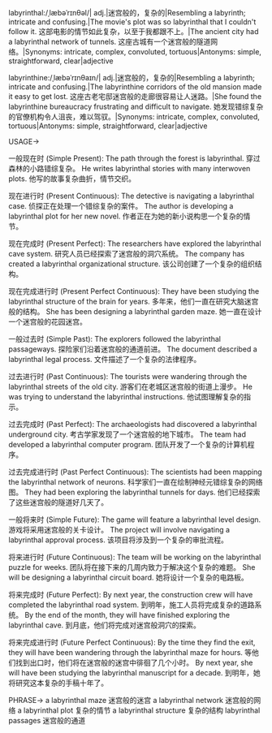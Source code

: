 labyrinthal:/ˌlæbəˈrɪnθəl/| adj.|迷宫般的，复杂的|Resembling a labyrinth; intricate and confusing.|The movie's plot was so labyrinthal that I couldn't follow it. 这部电影的情节如此复杂，以至于我都跟不上。|The ancient city had a labyrinthal network of tunnels. 这座古城有一个迷宫般的隧道网络。|Synonyms: intricate, complex, convoluted, tortuous|Antonyms: simple, straightforward, clear|adjective

labyrinthine:/ˌlæbəˈrɪnθaɪn/| adj.|迷宫般的，复杂的|Resembling a labyrinth; intricate and confusing.|The labyrinthine corridors of the old mansion made it easy to get lost. 这座古老宅邸迷宫般的走廊很容易让人迷路。|She found the labyrinthine bureaucracy frustrating and difficult to navigate. 她发现错综复杂的官僚机构令人沮丧，难以驾驭。|Synonyms: intricate, complex, convoluted, tortuous|Antonyms: simple, straightforward, clear|adjective


USAGE->

一般现在时 (Simple Present):
The path through the forest is labyrinthal. 穿过森林的小路错综复杂。
He writes labyrinthal stories with many interwoven plots. 他写的故事复杂曲折，情节交织。


现在进行时 (Present Continuous):
The detective is navigating a labyrinthal case. 侦探正在处理一个错综复杂的案件。
The author is developing a labyrinthal plot for her new novel. 作者正在为她的新小说构思一个复杂的情节。


现在完成时 (Present Perfect):
The researchers have explored the labyrinthal cave system. 研究人员已经探索了迷宫般的洞穴系统。
The company has created a labyrinthal organizational structure. 该公司创建了一个复杂的组织结构。


现在完成进行时 (Present Perfect Continuous):
They have been studying the labyrinthal structure of the brain for years. 多年来，他们一直在研究大脑迷宫般的结构。
She has been designing a labyrinthal garden maze. 她一直在设计一个迷宫般的花园迷宫。


一般过去时 (Simple Past):
The explorers followed the labyrinthal passageways. 探险家们沿着迷宫般的通道前进。
The document described a labyrinthal legal process. 文件描述了一个复杂的法律程序。


过去进行时 (Past Continuous):
The tourists were wandering through the labyrinthal streets of the old city. 游客们在老城区迷宫般的街道上漫步。
He was trying to understand the labyrinthal instructions. 他试图理解复杂的指示。


过去完成时 (Past Perfect):
The archaeologists had discovered a labyrinthal underground city. 考古学家发现了一个迷宫般的地下城市。
The team had developed a labyrinthal computer program. 团队开发了一个复杂的计算机程序。


过去完成进行时 (Past Perfect Continuous):
The scientists had been mapping the labyrinthal network of neurons. 科学家们一直在绘制神经元错综复杂的网络图。
They had been exploring the labyrinthal tunnels for days. 他们已经探索了这些迷宫般的隧道好几天了。


一般将来时 (Simple Future):
The game will feature a labyrinthal level design. 游戏将采用迷宫般的关卡设计。
The project will involve navigating a labyrinthal approval process. 该项目将涉及到一个复杂的审批流程。


将来进行时 (Future Continuous):
The team will be working on the labyrinthal puzzle for weeks. 团队将在接下来的几周内致力于解决这个复杂的难题。
She will be designing a labyrinthal circuit board. 她将设计一个复杂的电路板。


将来完成时 (Future Perfect):
By next year, the construction crew will have completed the labyrinthal road system. 到明年，施工人员将完成复杂的道路系统。
By the end of the month, they will have finished exploring the labyrinthal cave. 到月底，他们将完成对迷宫般洞穴的探索。


将来完成进行时 (Future Perfect Continuous):
By the time they find the exit, they will have been wandering through the labyrinthal maze for hours. 等他们找到出口时，他们将在迷宫般的迷宫中徘徊了几个小时。
By next year, she will have been studying the labyrinthal manuscript for a decade. 到明年，她将研究这本复杂的手稿十年了。



PHRASE->
a labyrinthal maze  迷宫般的迷宫
a labyrinthal network  迷宫般的网络
a labyrinthal plot  复杂的情节
a labyrinthal structure  复杂的结构
labyrinthal passages  迷宫般的通道

